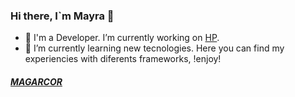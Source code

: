 ### Hi there, I`m Mayra 👋

- :cactus: I'm a Developer. I’m currently working on [HP](https://hpscds.com/).
- :cactus: I’m currently learning new tecnologies. Here you can find my experiencies with diferents frameworks, !enjoy!

##### [MAGARCOR](https://mayragarciaac.github.io/magarcor/)
